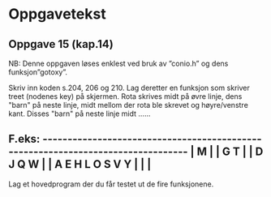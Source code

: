 # Oppgavetekst

## Oppgave 15 (kap.14)

NB: Denne oppgaven løses enklest ved bruk av ”conio.h” og dens funksjon”gotoxy”.

Skriv inn koden s.204, 206 og 210. Lag deretter en funksjon som skriver treet (nodenes key)
på skjermen. Rota skrives midt på øvre linje, dens "barn" på neste linje, midt mellom der rota
ble skrevet og høyre/venstre kant. Disses "barn" på neste linje midt ......

F.eks: --------------------------------------------------------------------------------
| M |
| G T |
| D J Q W |
| A E H L O S V Y |
| |
--------------------------------------------------------------------------------

Lag et hovedprogram der du får testet ut de fire funksjonene.